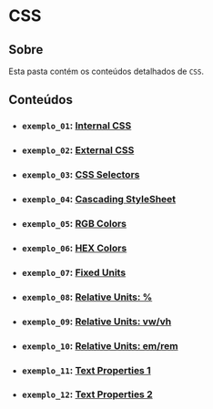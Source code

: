 # CSS

## Sobre

Esta pasta contém os conteúdos detalhados de `CSS`.

## Conteúdos

- ### `exemplo_01`: [Internal CSS](https://github.com/pullynnhah/dc-aulas/tree/main/aula_02/exemplo_01)
- ### `exemplo_02`: [External CSS](https://github.com/pullynnhah/dc-aulas/tree/main/aula_02/exemplo_02)
- ### `exemplo_03`: [CSS Selectors](https://github.com/pullynnhah/dc-aulas/tree/main/aula_03/exemplo_03)
- ### `exemplo_04`: [Cascading StyleSheet](https://github.com/pullynnhah/dc-aulas/tree/main/aula_04/exemplo_04)
- ### `exemplo_05`: [RGB Colors](https://github.com/pullynnhah/dc-aulas/tree/main/aula_03/exemplo_05)
- ### `exemplo_06`: [HEX Colors](https://github.com/pullynnhah/dc-aulas/tree/main/aula_03/exemplo_06)
- ### `exemplo_07`: [Fixed Units](https://github.com/pullynnhah/dc-aulas/tree/main/aula_03/exemplo_07)
- ### `exemplo_08`: [Relative Units: %](https://github.com/pullynnhah/dc-aulas/tree/main/aula_03/exemplo_08)
- ### `exemplo_09`: [Relative Units: vw/vh](https://github.com/pullynnhah/dc-aulas/tree/main/aula_03/exemplo_09)
- ### `exemplo_10`: [Relative Units: em/rem](https://github.com/pullynnhah/dc-aulas/tree/main/aula_03/exemplo_10)
- ### `exemplo_11`: [Text Properties 1](https://github.com/pullynnhah/dc-aulas/tree/main/aula_03/exemplo_11)
- ### `exemplo_12`: [Text Properties 2](https://github.com/pullynnhah/dc-aulas/tree/main/aula_03/exemplo_12)
